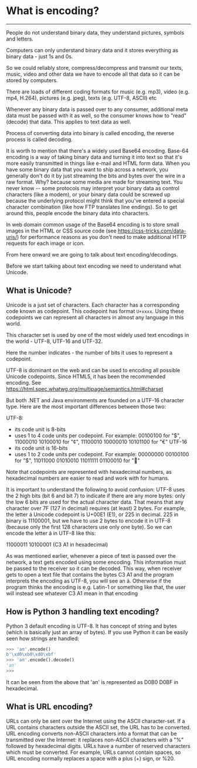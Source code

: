 # What is encoding?
---

People do not understand binary data, they understand pictures, symbols and letters.

Computers can only understand binary data and it stores everything as binary data - just 1s and 0s.

So we could reliably store, compress/decompress and transmit our texts, music, video and other data we have to encode
all that data so it can be stored by computers.

There are loads of different coding formats for music (e.g. mp3), video (e.g. mp4, H.264), pictures (e.g. jpeg), texts (e.g. UTF-8, ASCII) etc

Whenever any binary data is passed over to any consumer, additional meta data must be passed with it as well, so the
consumer knows how to "read" (decode) that data. This applies to text data as well.

Process of converting data into binary is called encoding, the reverse process is called decoding.

It is worth to mention that there's a widely used Base64 encoding. Base-64 encoding is a way of taking binary data and turning it into text so that it's more easily transmitted in things like e-mail and HTML form data. When you have some binary data that you want to ship across a network, you generally don't do it by just streaming the bits and bytes over the wire in a raw format. Why? because some media are made for streaming text. You never know -- some protocols may interpret your binary data as control characters (like a modem), or your binary data could be screwed up because the underlying protocol might think that you've entered a special character combination (like how FTP translates line endings). So to get around this, people encode the binary data into characters.

In web domain common usage of the Base64 encoding is to store small images in the HTML or CSS source code (see https://css-tricks.com/data-uris/) for performance reasons
as you don't need to make additional HTTP requests for each image or icon.

From here onward we are going to talk about text encoding/decodings.

Before we start talking about text encoding we need to understand what Unicode.

## What is Unicode?

Unicode is a just set of characters. Each character has a corresponding code known as codepoint.
This codepoint has format `U+xxxx`. Using these codepoints we can represent all characters in almost any language in this world.

This character set is used by one of the most widely used text encodings in the world - UTF-8, UTF-16 and UTF-32.

Here the number indicates - the number of bits it uses to represent a codepoint.

UTF-8 is dominant on the web and can be used to encoding all possible Unicode codepoints. Since HTML5, it has been the recommended encoding.
See https://html.spec.whatwg.org/multipage/semantics.html#charset

But both .NET and Java environments are founded on a UTF-16 character type. Here are the most important differences between those two:

UTF-8:
* its code unit is 8-bits
* uses 1 to 4 code units per codepoint. For example: 00100100 for "$", 11000010 10100010 for "¢", 11100010 10000010 10101100 for "€"
UTF-16
* its code unit is 16-bits
* uses 1 to 2 code units per codepoint. For example: 00000000 00100100 for "$", 11011000 01010010 11011111 01100010 for "𤭢"

Note that codepoints are represented with hexadecimal numbers, as hexadecimal numbers are easier to read and work with for humans.

It is important to understand the following to avoid confusion:
UTF-8 uses the 2 high bits (bit 6 and bit 7) to indicate if there are any more bytes: only the low 6 bits are used for the actual character data. That means that any character over 7F (127 in decimal) requires (at least) 2 bytes. For example, the letter á Unicode codepoint is U+00E1 (E1), or 225 in decimal. 225 in binary is 11100001, but
we have to use 2 bytes to encode it in UTF-8 (because only the first 128 characters use only one byte). So we can encode the letter á in UTF-8 like this:

11000011 10100001 (C3 A1 in hexadecimal)

As was mentioned earlier, whenever a piece of text is passed over the network, a text gets encoded using some encoding. This information
must be passed to the receiver so it can be decoded. This way, when receiver gets to open a text file that contains the bytes C3 A1 and the program
interprets the encoding as UTF-8, you will see an á. Otherwise if the program thinks the encoding is e.g. Latin-1 or something like that, the user
will instead see whatever C3 A1 mean in that encoding


## How is Python 3 handling text encoding?
Python 3 default encoding is UTF-8. It has concept of string and bytes (which is basically just an array of bytes).
If you use Python it can be easily seen how strings are handled:

```Python
>>> 'ап'.encode()
b'\xd0\xb0\xd0\xbf'
>>> 'ап'.encode().decode()
'ап'
>>>
```
It can be seen from the above that 'ап' is represented as D0B0 D0BF in hexadecimal.


## What is URL encoding?
URLs can only be sent over the Internet using the ASCII character-set. If a URL contains characters outside the ASCII set, the URL has to be converted.
URL encoding converts non-ASCII characters into a format that can be transmitted over the Internet: it replaces non-ASCII characters with a "%" followed
by hexadecimal digits. URLs have a number of reserved characters which must be converted. For example, URLs cannot contain spaces, so URL encoding normally
replaces a space with a plus (+) sign, or %20. 
